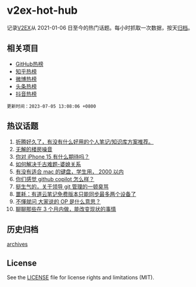 # v2ex-hot-hub

 记录[V2EX](https://www.v2ex.com/)从 2021-01-06 日至今的热门话题。每小时抓取一次数据，按天[归档](archives)。
 
 ## 相关项目

- [GitHub热榜](https://github.com/lonnyzhang423/github-hot-hub)
- [知乎热榜](https://github.com/lonnyzhang423/zhihu-hot-hub)
- [微博热榜](https://github.com/lonnyzhang423/weibo-hot-hub)
- [头条热榜](https://github.com/lonnyzhang423/toutiao-hot-hub)
- [抖音热榜](https://github.com/lonnyzhang423/douyin-hot-hub)


 `更新时间：2023-07-05 13:08:06 +0800`

## 热议话题

1. [折腾好久了，有没有什么好用的个人笔记/知识库方案推荐。](https://www.v2ex.com/t/953991)
1. [无解的楼房噪音](https://www.v2ex.com/t/954079)
1. [你对 iPhone 15 有什么期待吗？](https://www.v2ex.com/t/954175)
1. [如何解决千古难题-婆媳关系](https://www.v2ex.com/t/953990)
1. [有没有适合 mac 的键盘，学生用， 2000 以内](https://www.v2ex.com/t/954097)
1. [你们感觉 github copilot 怎么样？](https://www.v2ex.com/t/953968)
1. [挺生气的，关于领导 git 管理的一顿臭骂](https://www.v2ex.com/t/954122)
1. [噩耗：有道云笔记免费版本只能同步最多两个设备了](https://www.v2ex.com/t/953969)
1. [不懂就问 大家说的 OP 是什么意思？](https://www.v2ex.com/t/954167)
1. [聊聊那些在 3 个月内做，能改变现状的事情](https://www.v2ex.com/t/953989)

## 历史归档

[archives](archives)

## License

See the [LICENSE](LICENSE) file for license rights and limitations (MIT).
